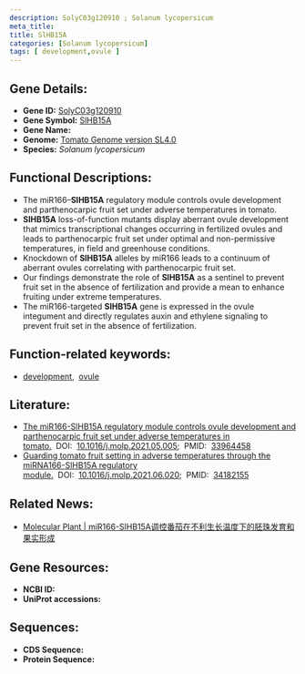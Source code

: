 ```yaml
---
description: SolyC03g120910 ; Solanum lycopersicum
meta_title:
title: SlHB15A
categories: [Solanum lycopersicum]
tags: [ development,ovule ]
---
```


## Gene Details:
- **Gene ID:**	[SolyC03g120910]()
- **Gene Symbol:** <u>SlHB15A</u>
- **Gene Name:** 
- **Genome:** [Tomato Genome version SL4.0](https://solgenomics.net/organism/solanum_lycopersicum/genome)
- **Species:** *Solanum lycopersicum*

## Functional Descriptions:
   - The miR166–**SlHB15A** regulatory module controls ovule development and parthenocarpic fruit set under adverse temperatures in tomato.
   - **SlHB15A** loss-of-function mutants display aberrant ovule development that mimics transcriptional changes occurring in fertilized ovules and leads to parthenocarpic fruit set under optimal and non-permissive temperatures, in field and greenhouse conditions.
   - Knockdown of **SlHB15A** alleles by miR166 leads to a continuum of aberrant ovules correlating with parthenocarpic fruit set. 
   - Our findings demonstrate the role of **SlHB15A** as a sentinel to prevent fruit set in the absence of fertilization and provide a mean to enhance fruiting under extreme temperatures.
   - The miR166-targeted **SlHB15A** gene is expressed in the ovule integument and directly regulates auxin and ethylene signaling to prevent fruit set in the absence of fertilization.

## Function-related keywords:
   - [development](/tags/development/),&nbsp;&nbsp;[ovule](/tags/ovule/)

## Literature:
   - [The miR166-SlHB15A regulatory module controls ovule development and parthenocarpic fruit set under adverse temperatures in tomato.](https://www.sciencedirect.com/science/article/pii/S1674205221001660?via%3Dihub)&nbsp;&nbsp;DOI:&nbsp;&nbsp;[10.1016/j.molp.2021.05.005](https://www.sciencedirect.com/science/article/pii/S1674205221001660?via%3Dihub);&nbsp;&nbsp;PMID:&nbsp;&nbsp;[33964458](https://pubmed.ncbi.nlm.nih.gov/33964458/)
   - [Guarding tomato fruit setting in adverse temperatures through the miRNA166-SlHB15A regulatory module.](https://doi.org/10.1016/j.molp.2021.06.020)&nbsp;&nbsp;DOI:&nbsp;&nbsp;[10.1016/j.molp.2021.06.020](https://doi.org/10.1016/j.molp.2021.06.020);&nbsp;&nbsp;PMID:&nbsp;&nbsp;[34182155](https://pubmed.ncbi.nlm.nih.gov/34182155/)


## Related News:
   - [​Molecular Plant | miR166-SlHB15A调控番茄在不利生长温度下的胚珠发育和果实形成](https://mp.weixin.qq.com/s?__biz=Mzg3MDEwNDEyMg==&mid=2247510016&idx=5&sn=fe191af87e1e954d1622f37066452773&chksm=ce900555f9e78c438bf2184a0865ebfb42995f51b6fc8c8aa466de81ace9d11db820c0b9ac9b&scene=27#wechat_redirect)

## Gene Resources:
- **NCBI ID:**  [](https://www.ncbi.nlm.nih.gov/gene/?term=)
- **UniProt accessions:** [](https://www.uniprot.org/uniprotkb//entry)



## Sequences:
- **CDS Sequence:**
- **Protein Sequence:**
